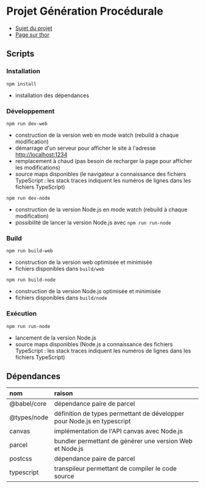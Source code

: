 # Projet Génération Procédurale

- [Sujet du projet](https://www.labri.fr/perso/renault/working/teaching/projets/2020-21-S6-Scheme-Procedural.php)
- [Page sur thor](https://thor.enseirb-matmeca.fr/ruby/projects/projetss6-proc)

## Scripts

### Installation

`npm install`

* installation des dépendances

### Développement

`npm run dev-web`

* construction de la version web en mode watch (rebuild à chaque modification)
* démarrage d'un serveur pour afficher le site à l'adresse [http://localhost:1234](http://localhost:1234)
* remplacement à chaud (pas besoin de recharger la page pour afficher les modifications)
* source maps disponibles (le navigateur a connaissance des fichiers TypeScript : les stack traces indiquent les numéros de lignes dans les fichiers TypeScript)

`npm run dev-node`

* construction de la version Node.js en mode watch (rebuild à chaque modification)
* possibilité de lancer la version Node.js avec `npm run run-node`

### Build

`npm run build-web`

* construction de la version web optimisée et minimisée
* fichiers disponibles dans `build/web`

`npm run build-node`

* construction de la version Node.js optimisée et minimisée
* fichiers disponibles dans `build/node`

### Exécution

`npm run run-node`

* lancement de la version Node.js
* source maps disponibles (Node.js a connaissance des fichiers TypeScript : les stack traces indiquent les numéros de lignes dans les fichiers TypeScript)

## Dépendances

| nom         | raison                                                                  |
| :---------- | :---------------------------------------------------------------------- |
| @babel/core | dépendance paire de parcel                                              |
| @types/node | définition de types permettant de développer pour Node.js en typescript |
| canvas      | implémentation de l'API canvas avec Node.js                             |
| parcel      | bundler permettant de générer une version Web et Node.js                |
| postcss     | dépendance paire de parcel                                              |
| typescript  | transpileur permettant de compiler le code source                       |
